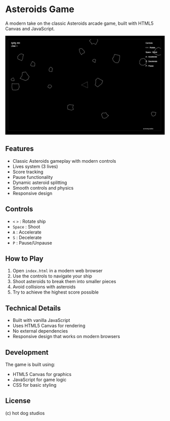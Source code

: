 # Asteroids Game

A modern take on the classic Asteroids arcade game, built with HTML5 Canvas and JavaScript.

![Asteroids Game Screenshot](screenshot.png)

## Features

- Classic Asteroids gameplay with modern controls
- Lives system (3 lives)
- Score tracking
- Pause functionality
- Dynamic asteroid splitting
- Smooth controls and physics
- Responsive design

## Controls

- `<` `>` : Rotate ship
- `Space` : Shoot
- `A` : Accelerate
- `S` : Decelerate
- `P` : Pause/Unpause

## How to Play

1. Open `index.html` in a modern web browser
2. Use the controls to navigate your ship
3. Shoot asteroids to break them into smaller pieces
4. Avoid collisions with asteroids
5. Try to achieve the highest score possible

## Technical Details

- Built with vanilla JavaScript
- Uses HTML5 Canvas for rendering
- No external dependencies
- Responsive design that works on modern browsers

## Development

The game is built using:
- HTML5 Canvas for graphics
- JavaScript for game logic
- CSS for basic styling

## License

(c) hot dog studios 